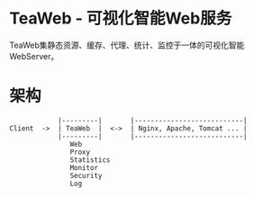 # TeaWeb - 可视化智能Web服务
TeaWeb集静态资源、缓存、代理、统计、监控于一体的可视化智能WebServer。

# 架构
~~~
            |---------|       |---------------------------| 
Client  ->  | TeaWeb  |  <->  | Nginx, Apache, Tomcat ... |
            |---------|       |---------------------------|
               Web
               Proxy
               Statistics
               Monitor
               Security
               Log
~~~
